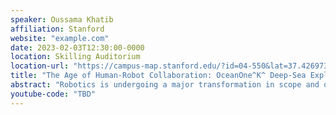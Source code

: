 ```yaml
---
speaker: Oussama Khatib
affiliation: Stanford
website: "example.com"
date: 2023-02-03T12:30:00-0000
location: Skilling Auditorium
location-url: "https://campus-map.stanford.edu/?id=04-550&lat=37.42697371527761&lng=-122.17280664808126&zoom=18&srch=undefined"
title: "The Age of Human-Robot Collaboration: OceanOne^K^ Deep-Sea Exploration"
abstract: "Robotics is undergoing a major transformation in scope and dimension with accelerating impact on the economy, production, and culture of our global society. The generations of robots now being developed will increasingly touch people and their lives. Combining the experience and cognitive abilities of the human with the strength, dependability, reach, and endurance of robots will fuel a wide range of new robotic applications. This paradigm is illustrated here with challenging underwater tasks accomplished by a robotic diver, OceanOneK. The robot’s advanced autonomous capabilities for physical interaction in deep-sea are connected to a human expert through an intuitive haptic/stereo-vision interface. The robot was recently deployed in several archeological expeditions in the Mediterranean with the ability to reach 1000 meters. Distancing humans physically from dangerous and unreachable spaces while connecting their skills, intuition, and experience to the task promises to fundamentally alter remote work. These developments show how human-robot collaboration-induced synergy can expand our abilities to reach new resources, build and maintain infrastructure, and perform disaster prevention and recovery operations - be it deep in oceans and mines, at mountain tops, or in space."
youtube-code: "TBD"
---
```

